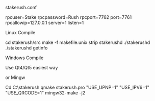 stakerush.conf

rpcuser=Stake
rpcpassword=Rush
rpcport=7762
port=7761
rpcallowip=127.0.0.1
server=1
listen=1


Linux Compile

cd stakerush/src
make -f makefile.unix
strip stakerushd
./stakerushd
./stakerushd getinfo

Windows Compile

Use Qt4/Qt5
easiest way

or Mingw

Cd C:\stakerush
qmake stakerush.pro "USE_UPNP=1" "USE_IPV6=1" "USE_QRCODE=1"
mingw32-make -j2